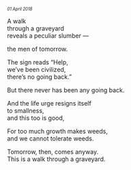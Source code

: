 <p style="margin:0; margin-top: -1.25rem">
  <em>
    <small><small>01 April 2018</small></small>
  </em>
</p>

A walk  
through a graveyard  
reveals a peculiar slumber —

the men of tomorrow.

The sign reads “Help,  
we’ve been civilized,  
there’s no going back.”

But there never has been any going back.

And the life urge resigns itself  
to smallness,  
and this too is good,

For too much growth makes weeds,  
and we cannot tolerate weeds.

Tomorrow, then, comes anyway.  
This is a walk through a graveyard.
